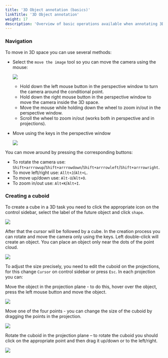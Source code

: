 ```yaml
---
title: '3D Object annotation (basics)'
linkTitle: '3D Object annotation'
weight: 17
description: 'Overview of basic operations available when annotating 3D objects.'
---
```


### Navigation

To move in 3D space you can use several methods:
- Select the `move the image` tool so you can move the camera using the mouse:

  ![](/images/image149.jpg)

  - Hold down the left mouse button in the perspective window to turn the camera around the conditional point.
  - Hold down the right mouse button in the perspective window to move the camera inside the 3D space.
  - Move the mouse while holding down the wheel to zoom in/out in the perspective window.
  - Scroll the wheel to zoom in/out (works both in perspective and in projections).

- Move using the keys in the perspective window

  ![](/images/image216_carla_town3.jpg)

You can move around by pressing the corresponding buttons:
- To rotate the camera use: `Shift+arrrowup`/`Shift+arrrowdown`/`Shift+arrrowleft`/`Shift+arrrowright`.
- To move left/right use: `Allt+J`/`Alt+L`.
- To move up/down use: `Alt-U`/`Alt+O`.
- To zoom in/out use: `Alt+K`/`Alt+I`.

### Creating a cuboid

To create a cube in a 3D task you need to click the appropriate icon on the control sidebar,
select the label of the future object and click `shape`.

  ![](/images/image217.jpg)

After that the cursor will be followed by a cube. In the creation process you can rotate and move the camera
only using the keys. Left double-click will create an object.
You can place an object only near the dots of the point cloud.

  ![](/images/gif026_carla_town3.gif)

To adjust the size precisely, you need to edit the cuboid on the projections, for this change `Сursor` on control
sidebar or press `Esc`. In each projection you can:

Move the object in the projection plane - to do this, hover over the object,
press the left mouse button and move the object.

  ![](/images/gif027_carla_town3.gif)

Move one of the four points - you can change the size of the cuboid by dragging the points in the projection.

  ![](/images/gif028_carla_town3.gif)

Rotate the cuboid in the projection plane – to rotate the cuboid you should click on the appropriate point
and then drag it up/down or to the left/right.

  ![](/images/gif029_carla_town3.gif)
